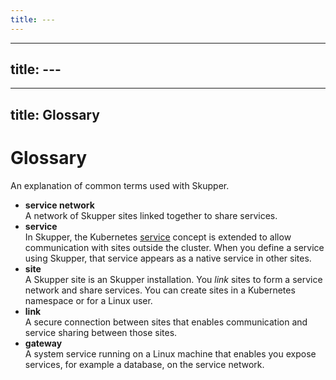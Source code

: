 ```yaml
---
title: ---
---
```

---
title: ---
---
---
title: Glossary
---
# Glossary

An explanation of common terms used with Skupper.

* **service network**\
A network of Skupper sites linked together to share services.
* **service**\
In Skupper, the Kubernetes [service](https://kubernetes.io/docs/concepts/services-networking/service/)  concept is extended to  allow communication with sites outside the cluster.
When you define a service using Skupper, that service appears as a native service in other sites.
* **site**\
A Skupper site is an Skupper installation.
You _link_ sites to form a service network and share services. You can create sites in a Kubernetes namespace or for a Linux user.
* **link**\
A secure connection between sites that enables communication and service sharing between those sites.
* **gateway**\
A system service running on a Linux machine that enables you expose services, for example a database, on the service network.

